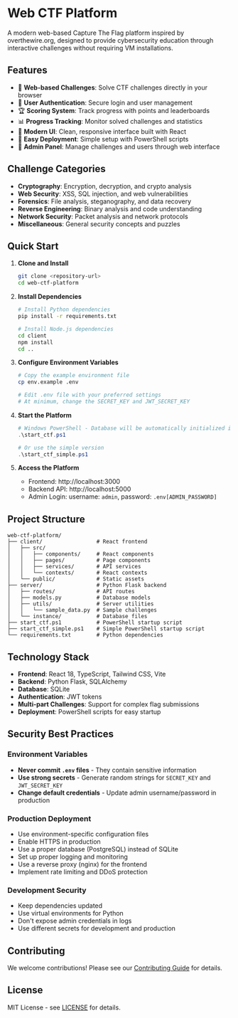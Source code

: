 # Web CTF Platform

A modern web-based Capture The Flag platform inspired by overthewire.org, designed to provide cybersecurity education through interactive challenges without requiring VM installations.

## Features

- 🎯 **Web-based Challenges**: Solve CTF challenges directly in your browser
- 🔐 **User Authentication**: Secure login and user management
- 🏆 **Scoring System**: Track progress with points and leaderboards
- 📊 **Progress Tracking**: Monitor solved challenges and statistics
- 🎨 **Modern UI**: Clean, responsive interface built with React
- 🚀 **Easy Deployment**: Simple setup with PowerShell scripts
- 🔧 **Admin Panel**: Manage challenges and users through web interface

## Challenge Categories

- **Cryptography**: Encryption, decryption, and crypto analysis
- **Web Security**: XSS, SQL injection, and web vulnerabilities
- **Forensics**: File analysis, steganography, and data recovery
- **Reverse Engineering**: Binary analysis and code understanding
- **Network Security**: Packet analysis and network protocols
- **Miscellaneous**: General security concepts and puzzles

## Quick Start

1. **Clone and Install**
   ```bash
   git clone <repository-url>
   cd web-ctf-platform
   ```

2. **Install Dependencies**
   ```bash
   # Install Python dependencies
   pip install -r requirements.txt
   
   # Install Node.js dependencies
   cd client
   npm install
   cd ..
   ```

3. **Configure Environment Variables**
   ```bash
   # Copy the example environment file
   cp env.example .env
   
   # Edit .env file with your preferred settings
   # At minimum, change the SECRET_KEY and JWT_SECRET_KEY
   ```

4. **Start the Platform**
   ```powershell
   # Windows PowerShell - Database will be automatically initialized if needed
   .\start_ctf.ps1
   
   # Or use the simple version
   .\start_ctf_simple.ps1
   ```

5. **Access the Platform**
   - Frontend: http://localhost:3000
   - Backend API: http://localhost:5000
   - Admin Login: username: `admin`, password: `.env[ADMIN_PASSWORD]`

## Project Structure

```
web-ctf-platform/
├── client/                 # React frontend
│   ├── src/
│   │   ├── components/     # React components
│   │   ├── pages/          # Page components
│   │   ├── services/       # API services
│   │   └── contexts/       # React contexts
│   └── public/             # Static assets
├── server/                 # Python Flask backend
│   ├── routes/             # API routes
│   ├── models.py           # Database models
│   ├── utils/              # Server utilities
│   │   └── sample_data.py  # Sample challenges
│   └── instance/           # Database files
├── start_ctf.ps1           # PowerShell startup script
├── start_ctf_simple.ps1    # Simple PowerShell startup script
└── requirements.txt        # Python dependencies
```

## Technology Stack

- **Frontend**: React 18, TypeScript, Tailwind CSS, Vite
- **Backend**: Python Flask, SQLAlchemy
- **Database**: SQLite
- **Authentication**: JWT tokens
- **Multi-part Challenges**: Support for complex flag submissions
- **Deployment**: PowerShell scripts for easy startup

## Security Best Practices

### Environment Variables
- **Never commit `.env` files** - They contain sensitive information
- **Use strong secrets** - Generate random strings for `SECRET_KEY` and `JWT_SECRET_KEY`
- **Change default credentials** - Update admin username/password in production

### Production Deployment
- Use environment-specific configuration files
- Enable HTTPS in production
- Use a proper database (PostgreSQL) instead of SQLite
- Set up proper logging and monitoring
- Use a reverse proxy (nginx) for the frontend
- Implement rate limiting and DDoS protection

### Development Security
- Keep dependencies updated
- Use virtual environments for Python
- Don't expose admin credentials in logs
- Use different secrets for development and production

## Contributing

We welcome contributions! Please see our [Contributing Guide](docs/CONTRIBUTING.md) for details.

## License

MIT License - see [LICENSE](LICENSE) for details.
